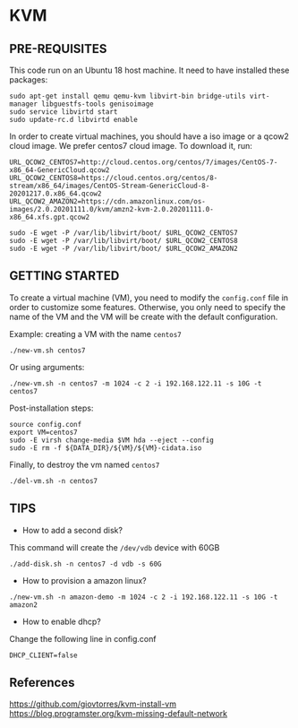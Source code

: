 # KVM 

## PRE-REQUISITES

This code run on an Ubuntu 18 host machine. It need to have installed these packages:

```shell
sudo apt-get install qemu qemu-kvm libvirt-bin bridge-utils virt-manager libguestfs-tools genisoimage
sudo service libvirtd start
sudo update-rc.d libvirtd enable
```

In order to create virtual machines, you should have a iso image or a qcow2 cloud image. We prefer centos7 cloud image. To download it, run:

```shell
URL_QCOW2_CENTOS7=http://cloud.centos.org/centos/7/images/CentOS-7-x86_64-GenericCloud.qcow2
URL_QCOW2_CENTOS8=https://cloud.centos.org/centos/8-stream/x86_64/images/CentOS-Stream-GenericCloud-8-20201217.0.x86_64.qcow2
URL_QCOW2_AMAZON2=https://cdn.amazonlinux.com/os-images/2.0.20201111.0/kvm/amzn2-kvm-2.0.20201111.0-x86_64.xfs.gpt.qcow2

sudo -E wget -P /var/lib/libvirt/boot/ $URL_QCOW2_CENTOS7
sudo -E wget -P /var/lib/libvirt/boot/ $URL_QCOW2_CENTOS8
sudo -E wget -P /var/lib/libvirt/boot/ $URL_QCOW2_AMAZON2
```

## GETTING STARTED

To create a virtual machine (VM), you need to modify the `config.conf` file in order to customize some features. Otherwise, you only need to specify the name of the VM and the VM will be create with the default configuration.

Example: creating a VM with the name `centos7`

```
./new-vm.sh centos7
```

Or using arguments:

```
./new-vm.sh -n centos7 -m 1024 -c 2 -i 192.168.122.11 -s 10G -t centos7
```

Post-installation steps:

```shell
source config.conf
export VM=centos7
sudo -E virsh change-media $VM hda --eject --config
sudo -E rm -f ${DATA_DIR}/${VM}/${VM}-cidata.iso
```

Finally, to destroy the vm named `centos7`

```shell
./del-vm.sh -n centos7
```

## TIPS

* How to add a second disk?

This command will create the `/dev/vdb` device with 60GB 

```shell
./add-disk.sh -n centos7 -d vdb -s 60G
```

* How to provision a amazon linux?

```
./new-vm.sh -n amazon-demo -m 1024 -c 2 -i 192.168.122.11 -s 10G -t amazon2
```

* How to enable dhcp?

Change the following line in config.conf 

```
DHCP_CLIENT=false
```

## References

https://github.com/giovtorres/kvm-install-vm
https://blog.programster.org/kvm-missing-default-network
